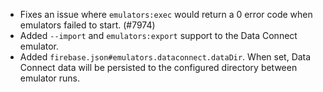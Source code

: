 - Fixes an issue where `emulators:exec` would return a 0 error code when emulators failed to start. (#7974)
- Added `--import` and `emulators:export` support to the Data Connect emulator.
- Added `firebase.json#emulators.dataconnect.dataDir`. When set, Data Connect data will be persisted to the configured directory between emulator runs.
